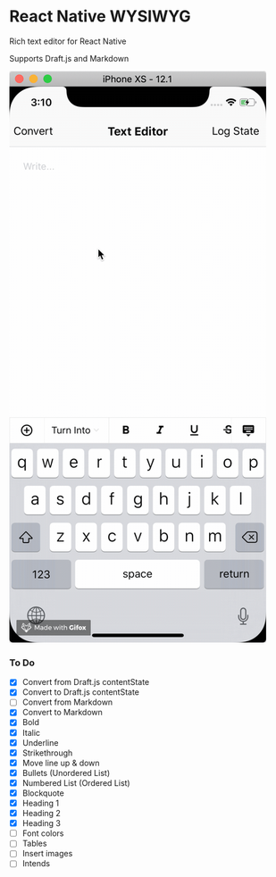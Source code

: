 # React Native WYSIWYG

Rich text editor for React Native

Supports Draft.js and Markdown


![React Native WYSIWYG](./demo.gif)



### To Do

- [x] Convert from Draft.js contentState
- [x] Convert to Draft.js contentState
- [ ] Convert from Markdown
- [x] Convert to Markdown
- [x] Bold
- [x] Italic
- [x] Underline
- [x] Strikethrough
- [x] Move line up & down
- [x] Bullets (Unordered List)
- [x] Numbered List (Ordered List)
- [x] Blockquote
- [x] Heading 1
- [x] Heading 2
- [x] Heading 3
- [ ] Font colors
- [ ] Tables
- [ ] Insert images
- [ ] Intends
